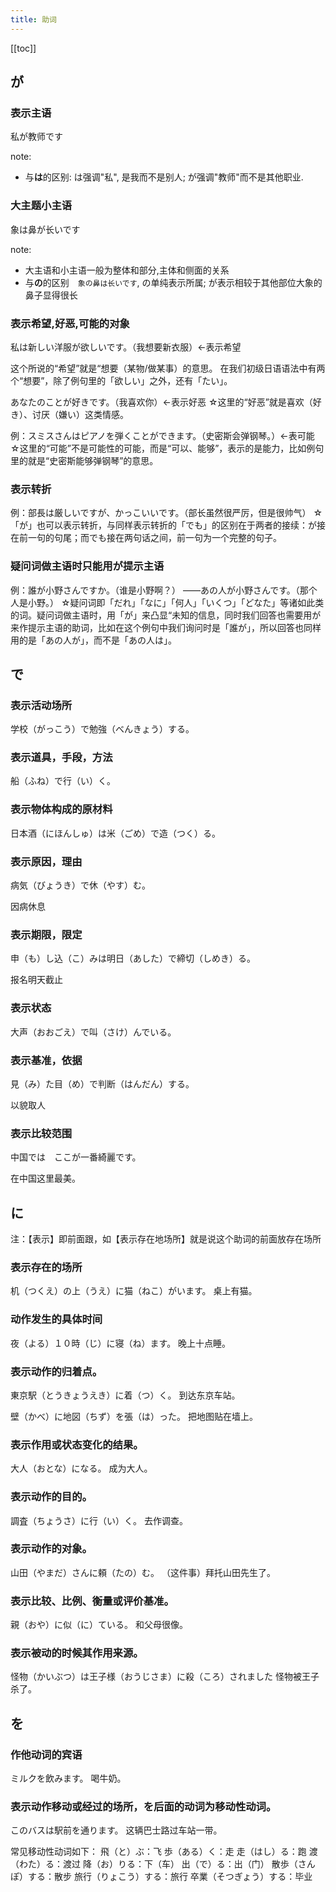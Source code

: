 ```yaml
---
title: 助词
---
```


[[toc]]

## が

### 表示主语

私が教师です

note: 
- 与**は**的区别: は强调"私", 是我而不是别人; が强调"教师"而不是其他职业.

### 大主题小主语

象は鼻が长いです

note:
- 大主语和小主语一般为整体和部分,主体和侧面的关系
- 与**の**的区别　`象の鼻は长いです`, の单纯表示所属; が表示相较于其他部位大象的鼻子显得很长

### 表示希望,好恶,可能的对象

私は新しい洋服が欲しいです。（我想要新衣服）←表示希望

这个所说的“希望”就是“想要（某物/做某事）的意思。
在我们初级日语语法中有两个“想要”，除了例句里的「欲しい」之外，还有「たい」。

あなたのことが好きです。（我喜欢你）←表示好恶
☆这里的“好恶”就是喜欢（好き）、讨厌（嫌い）这类情感。

例：スミスさんはピアノを弾くことができます。（史密斯会弹钢琴。）←表可能
☆这里的“可能”不是可能性的可能，而是“可以、能够”，表示的是能力，比如例句里的就是“史密斯能够弹钢琴”的意思。

### 表示转折

例：部長は厳しいですが、かっこいいです。（部长虽然很严厉，但是很帅气）
☆「が」也可以表示转折，与同样表示转折的「でも」的区别在于两者的接续：が接在前一句的句尾；而でも接在两句话之间，前一句为一个完整的句子。

### 疑问词做主语时只能用が提示主语

例：誰が小野さんですか。（谁是小野啊？）
——あの人が小野さんです。（那个人是小野。）
☆疑问词即「だれ」「なに」「何人」「いくつ」「どなた」等诸如此类的词。疑问词做主语时，用「が」来凸显“未知的信息，同时我们回答也需要用が来作提示主语的助词，比如在这个例句中我们询问时是「誰が」，所以回答也同样用的是「あの人が」，而不是「あの人は」。

## で

### 表示活动场所

学校（がっこう）で勉強（べんきょう）する。


### 表示道具，手段，方法

船（ふね）で行（い）く。

### 表示物体构成的原材料

日本酒（にほんしゅ）は米（ごめ）で造（つく）る。
　

### 表示原因，理由

病気（びょうき）で休（やす）む。

因病休息

### 表示期限，限定

申（も）し込（こ）みは明日（あした）で締切（しめき）る。

报名明天截止

### 表示状态

大声（おおごえ）で叫（さけ）んでいる。

### 表示基准，依据

見（み）た目（め）で判断（はんだん）する。

以貌取人

### 表示比较范围

中国では　ここが一番綺麗です。

在中国这里最美。

## に

注：【表示】即前面跟，如【表示存在地场所】就是说这个助词的前面放存在场所

### 表示存在的场所

机（つくえ）の上（うえ）に猫（ねこ）がいます。
桌上有猫。

### 动作发生的具体时间

夜（よる）１０時（じ）に寝（ね）ます。
晚上十点睡。

### 表示动作的归着点。

東京駅（とうきょうえき）に着（つ）く。
到达东京车站。

壁（かべ）に地図（ちず）を張（は）った。
把地图贴在墙上。

### 表示作用或状态变化的结果。

大人（おとな）になる。
成为大人。

### 表示动作的目的。

調査（ちょうさ）に行（い）く。
去作调查。

### 表示动作的对象。

山田（やまだ）さんに頼（たの）む。
（这件事）拜托山田先生了。

### 表示比较、比例、衡量或评价基准。

親（おや）に似（に）ている。
和父母很像。

### 表示被动的时候其作用来源。

怪物（かいぶつ）は王子様（おうじさま）に殺（ころ）されました
怪物被王子杀了。


## を

### 作他动词的宾语

ミルクを飲みます。
喝牛奶。

### 表示动作移动或经过的场所，を后面的动词为移动性动词。

このバスは駅前を通ります。
这辆巴士路过车站一带。

常见移动性动词如下：
飛（と）ぶ：飞
歩（ある）く：走
走（はし）る：跑
渡（わた）る：渡过
降（お）りる：下（车）
出（で）る：出（门）
散歩（さんぽ）する：散步
旅行（りょこう）する：旅行
卒業（そつぎょう）する：毕业